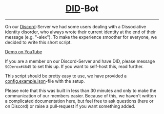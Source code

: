 <h1 align="center"><a href="https://en.wikipedia.org/wiki/Dissociative_identity_disorder">DID</a>-Bot</h1>
<hr>
On our <a href="https://sc-net.work/dc">Discord</a>-Server we had some users dealing with a Dissociative identity disorder, who
always wrote their current identity at the end of their message (e.g. "-alex"). To make the experience smoother for everyone, we 
decided to write this short script.

<a href="https://youtu.be/Ti6TrZAUL1M" target="_blank">Demo on YouTube</a>

If you are a member on our Discord-Server and have DID, please message `SCDerox#4645` to set this up. If you want to
self-host this, read further.

This script should be pretty easy to use, we have provided a <a href="config.example.json">config.example.json</a>-file
with the setup.

Please note that this was built in less than 30 minutes and only to make the communication of our members easier.
Because of this, we haven't written a complicated documentation here, but feel free to ask questions (here or on Discord)
or raise a pull-request if you want something added.